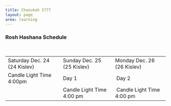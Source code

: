```yaml
---
title: Chanukah 5777
layout: page
area: learning
---
```



<div class="row">
<div class="col-lg-12">
<div class="panel panel-primary">
<div class="panel-heading">
<h3 class="panel-title text-center">Rosh Hashana Schedule</h3>
<p>&nbsp;</p>
<table>
<tbody>
<tr>
<td>Saturday Dec. 24 (24 Kislev)</td>
<td>Sunday Dec. 25 (25 Kislev)</td>
<td>Monday Dec. 26 (26 Kislev)</td>
</tr>
<tr>
<td>Candle Light Time 4:00pm</td>
<td>Day 1</td>
<td>&nbsp;Day 2</td>
</tr>
<tr>
<td>&nbsp;</td>
<td>Candle Light Time 4:00 pm&nbsp;</td>
<td>&nbsp;Candle Light Time 4:00 pm</td>
</tr>
</tbody>
</table>
<p>&nbsp;</p>
<p>&nbsp;</p>
<p>&nbsp;</p>
<p>&nbsp;</p>
</div>
</div>
</div>
</div>
